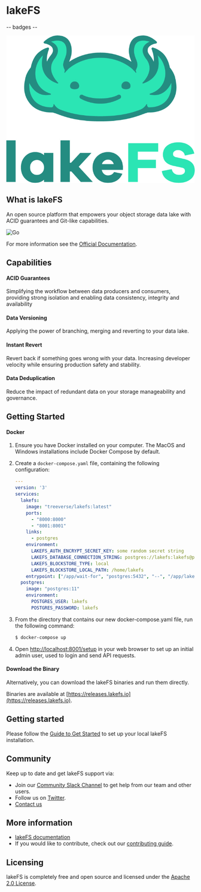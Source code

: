 # lakeFS
-- badges --


<p align="center">
  <img src="logo_large.jpg"/>
</p>

## What is lakeFS

An open source platform that empowers your object storage data lake with ACID guarantees and Git-like capabilities.

![Go](https://github.com/treeverse/lakeFS/workflows/Go/badge.svg)

For more information see the [Official Documentation](https://docs.lakefs.io/).

## Capabilities

#### ACID Guarantees 

Simplifying the workflow between data producers and consumers, providing strong isolation and enabling data consistency, integrity and availability

#### Data Versioning
 
Applying the power of branching, merging and reverting to your data lake. 

#### Instant Revert 

Revert back if something goes wrong with your data. Increasing developer velocity while ensuring production safety and stability. 

#### Data Deduplication

Reduce the impact of redundant data on your storage manageability and governance. 


## Getting Started

#### Docker

1. Ensure you have Docker installed on your computer. The MacOS and Windows installations include Docker Compose by default.

2. Create a `docker-compose.yaml` file, containing the following configuration:
    ```yaml
    ---
    version: '3'
    services:
      lakefs:
        image: "treeverse/lakefs:latest"
        ports:
          - "8000:8000"
          - "8001:8001"
        links:
          - postgres
        environment:
          LAKEFS_AUTH_ENCRYPT_SECRET_KEY: some random secret string
          LAKEFS_DATABASE_CONNECTION_STRING: postgres://lakefs:lakefs@postgres/postgres?sslmode=disable
          LAKEFS_BLOCKSTORE_TYPE: local
          LAKEFS_BLOCKSTORE_LOCAL_PATH: /home/lakefs
        entrypoint: ["/app/wait-for", "postgres:5432", "--", "/app/lakefs", "run"]
      postgres:
        image: "postgres:11"
        environment:
          POSTGRES_USER: lakefs
          POSTGRES_PASSWORD: lakefs
    ```
    
3. From the directory that contains our new docker-compose.yaml file, run the following command:

   ```bash
   $ docker-compose up
   ```

4. Open [http://localhost:8001/setup](http://localhost:8001/setup) in your web browser to set up an initial admin user, used to login and send API requests. 
    
#### Download the Binary

Alternatively, you can download the lakeFS binaries and run them directly.

Binaries are available at [https://releases.lakefs.io](https://releases.lakefs.io).


## Getting started

Please follow the [Guide to Get Started](https://docs.lakefs.io/quickstart.html#setting-up-a-repository) to set up your local lakeFS installation.


## Community

Keep up to date and get lakeFS support via:

- Join our [Community Slack Channel](https://join.slack.com/t/lakefs/shared_invite/zt-fm6e2ncx-6wR3yW5jABXBuqN2NnLCDA) to get help from our team and other users.
- Follow us on [Twitter](https://twitter.com/lake_FS).
- [Contact us](mailto:info@treeverse.io)

## More information

- [lakeFS documentation](https://docs.lakefs.io/)
- If you would like to contribute, check out our [contributing guide]().

## Licensing

lakeFS is completely free and open source and licensed under the [Apache 2.0 License](https://www.apache.org/licenses/LICENSE-2.0).


